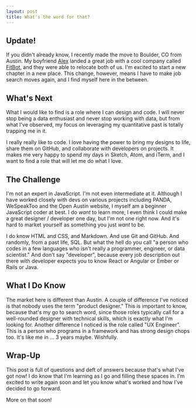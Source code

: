 ```yaml
---
layout: post
title: What's the word for that?
---
```


## Update!

If you didn't already know, I recently made the move to Boulder, CO from Austin. My boyfriend [Alex](http://twitter.com/flexyford) landed a great job with a cool company called [FitBot](http://twitter.com/FitBot), and they were able to relocate both of us. I'm excited to start a new chapter in a new place. This change, however, means I have to make job search moves again, and I find myself here in the between.

## What's Next

What I would like to find is a role where I can design and code. I will never stop being a data enthusiast and never stop working with data, but from what I've observed, my focus on leveraging my quantitative past is totally trapping me in it.

I really really like to code. I love having the power to bring my designs to life, share them on GitHub, and collaborate with developers on projects. It makes me very happy to spend my days in Sketch, Atom, and iTerm, and I want to find a role that will let me do what I love.

## The Challenge
I'm not an expert in JavaScript. I'm not even intermediate at it. Although I have worked closely with devs on various projects including PANDA, WeSpeakToo and the Open Austin website, I myself am a beginner JavaScript coder at best. I do *want* to learn more, I even think I could make a great designer / developer one day, but I'm not one right now. And it's hard to market yourself as something you just *want* to be.

I do know HTML and CSS, and Markdown. And use Git and GitHub. And randomly, from a past life, SQL. But what the hell do you call "a person who codes in a few languages who isn't really a programmer, engineer, or data scientist." And don't say "developer", because every job description out there with developer expects you to know React or Angular or Ember or Rails or Java.

## What I Do Know

The market here is different than Austin. A couple of difference I've noticed is that nobody uses the term "product designer." This is important to know, because that's my go to search word, since those roles typically call for a well-rounded designer with technical skills, which is exactly what I'm looking for. Another difference I noticed is the role called "UX Engineer". This is a person who programs in a framework and has strong design chops too. It's like me in ... 3 years maybe. Wishfully.


## Wrap-Up

This post is full of questions and deft of answers because that's what I've got now! I do know that I'm learning as I go and filling these spaces in. I'm excited to write again soon and let you know what's worked and how I've decided to go forward. 


More on that soon!
